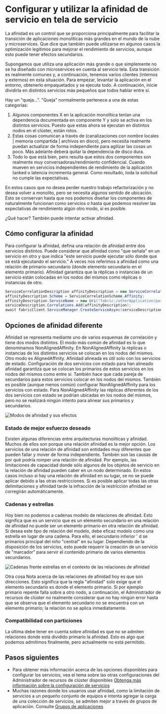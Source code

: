 <properties
   pageTitle="Administrador de recursos de clúster de tela servicio - afinidad | Microsoft Azure"
   description="Información general de la configuración de afinidad para los servicios de tela de servicio"
   services="service-fabric"
   documentationCenter=".net"
   authors="masnider"
   manager="timlt"
   editor=""/>

<tags
   ms.service="Service-Fabric"
   ms.devlang="dotnet"
   ms.topic="article"
   ms.tgt_pltfrm="NA"
   ms.workload="NA"
   ms.date="08/19/2016"
   ms.author="masnider"/>

# <a name="configuring-and-using-service-affinity-in-service-fabric"></a>Configurar y utilizar la afinidad de servicio en tela de servicio

La afinidad es un control que se proporciona principalmente para facilitar la transición de aplicaciones monolíticas más grandes en el mundo de la nube y microservices. Que dice que también puede utilizarse en algunos casos la optimización legítimos para mejorar el rendimiento de servicios, aunque esto puede tener efectos secundarios.

Supongamos que utiliza una aplicación más grande o que simplemente no se ha diseñado con microservices en cuenta al servicio tela. Esta transición es realmente comunes y, a continuación, tenemos varios clientes (internos y externos) en esta situación. Para empezar, levantar la aplicación en el entorno, obtenerlo empaquetados y se ejecuta todo. A continuación, inicie dividirla en distintos servicios más pequeños que todos hablar entre sí.

Hay un "queja...". "Queja" normalmente pertenece a una de estas categorías:

1. Algunos componentes X en la aplicación monolítica tenían una dependencia documentada en componente Y y solo se activa en los distintos servicios. Puesto que estas ahora se ejecutan en distintos nodos en el clúster, están rotos.
2.  Estas cosas comunican a través de (canalizaciones con nombre locales | memoria compartida | archivos en disco), pero necesita realmente puedan actualizar de forma independiente para agilizar las cosas un poco. Más adelante deberá quitar la dependencia de disco dura.
3.  Todo lo que está bien, pero resulta que estos dos componentes son realmente muy conversadoras/rendimiento confidencial. Cuando mueven en servicios independientes de rendimiento de la aplicación tanked o latencia incrementa general. Como resultado, toda la solicitud no cumple las expectativas.

En estos casos que no desea perder nuestro trabajo refactorización y no desea volver a monolito, pero se necesita algunos sentido de ubicación. Esto se conservan hasta que nos podemos diseñar los componentes de naturalmente funcionan como servicios o hasta que podemos resolver las expectativas de rendimiento algún otro modo, si es posible.

¿Qué hacer? También puede intentar activar afinidad.

## <a name="how-to-configure-affinity"></a>Cómo configurar la afinidad
Para configurar la afinidad, defina una relación de afinidad entre dos servicios distintos. Puede considerar que afinidad como "que señala" en un servicio en otro y que indica "este servicio puede ejecutar sólo donde que se está ejecutando el servicio." A veces nos referimos a afinidad como una relación de primario-secundario (donde elemento secundario en el elemento primario). Afinidad garantiza que la réplicas o instancias de un servicio están colocadas en los nodos del mismos como réplicas o instancias de otro.

``` csharp
ServiceCorrelationDescription affinityDescription = new ServiceCorrelationDescription();
affinityDescription.Scheme = ServiceCorrelationScheme.Affinity;
affinityDescription.ServiceName = new Uri("fabric:/otherApplication/parentService");
serviceDescription.Correlations.Add(affinityDescription);
await fabricClient.ServiceManager.CreateServiceAsync(serviceDescription);
```

## <a name="different-affinity-options"></a>Opciones de afinidad diferente
Afinidad se representa mediante uno de varios esquemas de correlación y tiene dos modos distintos. El modo más común de afinidad es lo que denominamos NonAlignedAffinity. En NonAlignedAffinity la réplicas o instancias de los distintos servicios se colocan en los nodos del mismos. Otro modo es AlignedAffinity. Afinidad alineada es útil solo con los servicios de estado. Configuración de dos servicios con estado para han alineado afinidad garantiza que se colocan los primarios de estos servicios en los nodos del mismos como entre sí. También hace que cada pareja de secundarios para estos servicios colocar en los nodos del mismos. También es posible (aunque menos común) configurar NonAlignedAffinity para los servicios con estado. Para NonAlignedAffinity las réplicas diferentes de los dos servicios con estado se podrían ubicadas en los nodos del mismos, pero no se realizará ningún intento para alinear sus primarios y secundarios.

![Modos de afinidad y sus efectos][Image1]

### <a name="best-effort-desired-state"></a>Estado de mejor esfuerzo deseado
Existen algunas diferencias entre arquitecturas monolíticas y afinidad. Muchos de ellos son porque una relación afinidad es la mejor opción. Los servicios de una relación de afinidad son entidades muy diferentes que pueden fallar y mover de forma independiente. También son las causas de por qué podría romper una relación de afinidad. Por ejemplo, las limitaciones de capacidad donde sólo algunos de los objetos de servicio en la relación de afinidad pueden caber en un nodo determinado. En estos casos incluso si hay una relación de afinidad en su lugar, se no se puede aplicar debido a las otras restricciones. Si es posible aplicar todas las otras delimitaciones y afinidad tarde la infracción de la restricción afinidad se corregirán automáticamente.  

### <a name="chains-vs-stars"></a>Cadenas y estrellas
Hoy bien no podemos a cadenas modelo de relaciones de afinidad. Esto significa que es un servicio que es un elemento secundario en una relación de afinidad no puede ser un elemento primario en otra relación de afinidad. Si desea este tipo de relación del modelo, debe eficaz modelo como una estrella en lugar de una cadena. Para ello, el secundario inferior ' d se primarios principal del niño "central" en su lugar. Dependiendo de la disposición de los servicios, esto puede requerir la creación de un servicio de "marcador" para servir el contenido primario de varios elementos secundarios.

![Cadenas frente estrellas en el contexto de las relaciones de afinidad][Image2]

Otra cosa Nota acerca de las relaciones de afinidad hoy es que son direcciones. Esto significa que la regla "afinidad" solo exige que el elemento secundario es donde el elemento primario. Si por ejemplo primario repente falla sobre a otro nodo, a continuación, el Administrador de recursos de clúster no realmente considerar que no hay ningún error hasta que se observa que el elemento secundario no se encuentra con un elemento primario; la relación no se aplica inmediatamente.

### <a name="partitioning-support"></a>Compatibilidad con particiones
La última debe tener en cuenta sobre afinidad es que no se admiten relaciones donde está dividido primario la afinidad. Esto es algo que podemos admitimos finalmente, pero actualmente no está permitido.

## <a name="next-steps"></a>Pasos siguientes
- Para obtener más información acerca de las opciones disponibles para configurar los servicios, vea el tema sobre las otras configuraciones del Administrador de recursos de clúster disponibles [Obtenga más información sobre la configuración de servicios](service-fabric-cluster-resource-manager-configure-services.md)
- Muchas razones donde los usuarios usar afinidad, como la limitación de servicios a un pequeño conjunto de equipos e intenta agregar la carga de una colección de servicios, se admiten mejor a través de grupos de aplicación. Consulte [Grupos de aplicaciones](service-fabric-cluster-resource-manager-application-groups.md)

[Image1]:./media/service-fabric-cluster-resource-manager-advanced-placement-rules-affinity/cluster-resrouce-manager-affinity-modes.png
[Image2]:./media/service-fabric-cluster-resource-manager-advanced-placement-rules-affinity/cluster-resource-manager-chains-vs-stars.png
